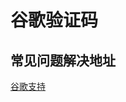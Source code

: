 # 谷歌验证码

## 常见问题解决地址
[谷歌支持](https://developers.google.cn/recaptcha/docs/faq#can-i-use-recaptcha-globally)

